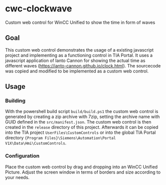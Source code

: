 # cwc-clockwave
Custom web control for WinCC Unified to show the time in form of waves

## Goal
This custom web control demonstrates the usage of a existing javascript project and implementing as a functioning control in TIA Portal. It uses a javascript application of Ianto Cannon for showing the actual time as different waves (https://ianto-cannon.github.io/clock.html). The sourcecode was copied and modified to be implemented as a custom web control.

## Usage
### Building
With the powershell build script `build/build.ps1` the custom web control is generated by creating a zip archive with 7zip, setting the archive name with GUID defined in the `src/manifest.json`. The custom web control is then created in the `release` directory of this project. Afterwards it can be copied into the TIA project `UserFiles\CustomControls` or into the global TIA Portal directory `{Program Files}\Siemens\Automation\Portal V1X\Data\Hmi\CustomControls`.

### Configuration
Place the custom web control by drag and dropping into an WinCC Unified Picture. Adjust the screen window in terms of borders and size according to your needs.